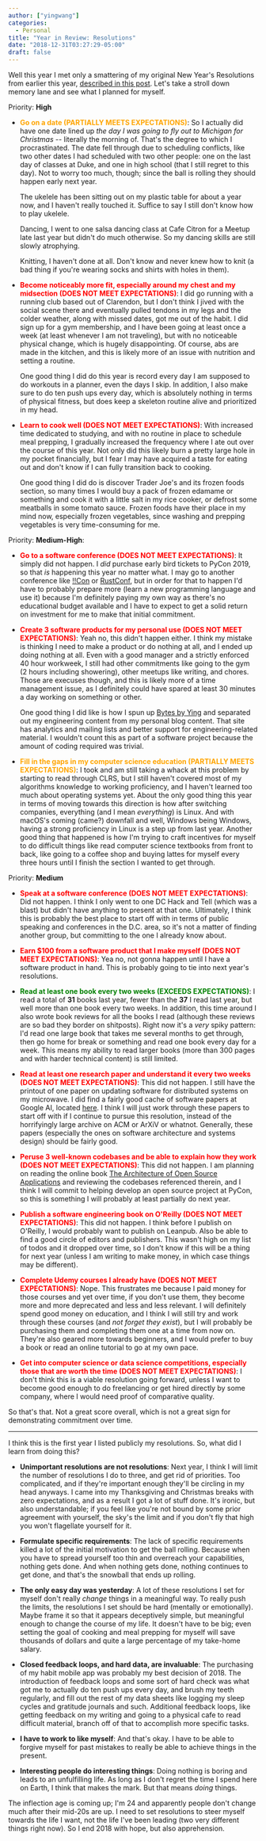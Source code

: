 ```yaml
---
author: ["yingwang"]
categories:
  - Personal
title: "Year in Review: Resolutions"
date: "2018-12-31T03:27:29-05:00"
draft: false
---
```


Well this year I met only a smattering of my original New Year's Resolutions
from earlier this year, [described in this
post](/posts/2018/01/01/new_years_resolutions/). Let's take a stroll down memory
lane and see what I planned for myself.

Priority: **High**

- **<span style="color:orange">Go on a date (PARTIALLY MEETS
  EXPECTATIONS)</span>**: So I actually did have one date lined up _the day I
  was going to fly out to Michigan for Christmas_ -- literally the morning of.
  That's the degree to which I procrastinated. The date fell through due to
  scheduling conflicts, like two other dates I had scheduled with two other
  people: one on the last day of classes at Duke, and one in high school (that
  I still regret to this day). Not to worry too much, though; since the ball
  is rolling they should happen early next year.

  The ukelele has been sitting out on my plastic table for about a year now,
  and I haven't really touched it. Suffice to say I still don't know how to
  play ukelele.

  Dancing, I went to one salsa dancing class at Cafe Citron for a Meetup late
  last year but didn't do much otherwise. So my dancing skills are still
  slowly atrophying.

  Knitting, I haven't done at all. Don't know and never knew how to knit (a
  bad thing if you're wearing socks and shirts with holes in them).

- **<span style="color:red">Become noticeably more fit, especially around my
  chest and my midsection (DOES NOT MEET EXPECTATIONS)</span>**: I did go
  running with a running club based out of Clarendon, but I don't think I
  jived with the social scene there and eventually pulled tendons in my legs
  and the colder weather, along with missed dates, got me out of the habit. I
  did sign up for a gym membership, and I have been going at least once a
  week (at least whenever I am not traveling), but with no noticeable physical
  change, which is hugely disappointing. Of course, abs are made in the
  kitchen, and this is likely more of an issue with nutrition and setting a
  routine.

  One good thing I did do this year is record every day I am supposed to do
  workouts in a planner, even the days I skip. In addition, I also make sure
  to do ten push ups every day, which is absolutely nothing in terms of
  physical fitness, but does keep a skeleton routine alive and prioritized in
  my head.

- **<span style="color:red">Learn to cook well (DOES NOT MEET
  EXPECTATIONS)</span>**: With increased time dedicated to studying, and with
  no routine in place to schedule meal prepping, I gradually increased the
  frequency where I ate out over the course of this year. Not only did this
  likely burn a pretty large hole in my pocket financially, but I fear I may
  have acquired a taste for eating out and don't know if I can fully
  transition back to cooking.

  One good thing I did do is discover Trader Joe's and its frozen foods
  section, so many times I would buy a pack of frozen edamame or something and
  cook it with a little salt in my rice cooker, or defrost some meatballs in
  some tomato sauce. Frozen foods have their place in my mind now, especially
  frozen vegetables, since washing and prepping vegetables is very
  time-consuming for me.

Priority: **Medium-High**:

- **<span style="color:red">Go to a software conference (DOES NOT MEET
  EXPECTATIONS)</span>**: It simply did not happen. I _did_ purchase early
  bird tickets to PyCon 2019, so that _is_ happening this year no matter what.
  I may go to another conference like [!!Con](http://bangbangcon.com/) or
  [RustConf](https://rustconf.com/), but in order for that to happen I'd have
  to probably prepare more (learn a new programming language and use it)
  because I'm definitely paying my own way as there's no educational budget
  available and I have to expect to get a solid return on investment for me to
  make that initial commitment.

- **<span style="color:red">Create 3 software products for my personal use
  (DOES NOT MEET EXPECTATIONS)</span>**: Yeah no, this didn't happen either. I
  think my mistake is thinking I need to make a product or do nothing at all,
  and I ended up doing nothing at all. Even with a good manager and a strictly
  enforced 40 hour workweek, I still had other commitments like going to the
  gym (2 hours including showering), other meetups like writing, and chores.
  Those are execuses though, and this is likely more of a time management
  issue, as I definitely could have spared at least 30 minutes a day working
  on something or other.

  One good thing I did like is how I spun up [Bytes by
  Ying](https://bytes.yingw787.com/) and separated out my engineering content
  from my personal blog content. That site has analytics and mailing lists and
  better support for engineering-related material. I wouldn't count this as
  part of a software project because the amount of coding required was
  trivial.

- **<span style="color:orange">Fill in the gaps in my computer science
  education (PARTIALLY MEETS EXPECTATIONS)</span>**: I took and am still
  taking a whack at this problem by starting to read through CLRS, but I still
  haven't covered most of my algorithms knowledge to working proficiency, and
  I haven't learned too much about operating systems yet. About the only good
  thing this year in terms of moving towards this direction is how after
  switching companies, everything (and I mean _everything_) is Linux. And with
  macOS's coming (came?) downfall and well, Windows being Windows, having a
  strong proficiency in Linux is a step up from last year. Another good thing
  that happened is how I'm trying to craft incentives for myself to do
  difficult things like read computer science textbooks from front to back,
  like going to a coffee shop and buying lattes for myself every three hours
  until I finish the section I wanted to get through.

Priority: **Medium**

- **<span style="color:red">Speak at a software conference (DOES NOT MEET
  EXPECTATIONS)</span>**: Did not happen. I think I only went to one DC Hack
  and Tell (which was a blast) but didn't have anything to present at that
  one. Ultimately, I think this is probably the best place to start off with
  in terms of public speaking and conferences in the D.C. area, so it's not a
  matter of finding another group, but committing to the one I already know
  about.

- **<span style="color:red">Earn $100 from a software product that I make
  myself (DOES NOT MEET EXPECTATIONS)</span>**: Yea no, not gonna happen until
  I have a software product in hand. This is probably going to tie into next
  year's resolutions.

- **<span style="color:green">Read at least one book every two weeks (EXCEEDS
  EXPECTATIONS)</span>**: I read a total of **31** books last year, fewer than
  the **37** I read last year, but well more than one book every two weeks. In
  addition, this time around I also wrote book reviews for all the books I
  read (although these reviews are so bad they border on shitposts). Right now
  it's a _very_ spiky pattern: I'd read one large book that takes me several
  months to get through, then go home for break or something and read one book
  every day for a week. This means my ability to read larger books (more than
  300 pages and with harder technical content) is still limited.

- **<span style="color:red">Read at least one research paper and understand it
  every two weeks (DOES NOT MEET EXPECTATIONS)</span>**: This did not happen.
  I still have the printout of one paper on updating software for distributed
  systems on my microwave. I did find a fairly good cache of software papers
  at Google AI, located [here](https://ai.google/research/pubs/). I think I
  will just work through these papers to start off with if I continue to
  pursue this resolution, instead of the horrifyingly large archive on ACM or
  ArXiV or whatnot. Generally, these papers (especially the ones on software
  architecture and systems design) should be fairly good.

- **<span style="color:red">Peruse 3 well-known codebases and be able to
  explain how they work (DOES NOT MEET EXPECTATIONS)</span>**: This did not
  happen. I am planning on reading the online book [The Architecture of Open
  Source Applications](http://aosabook.org/en/index.html) and reviewing the
  codebases referenced therein, and I think I will commit to helping develop
  an open source project at PyCon, so this is something I will probably at
  least partially do next year.

- **<span style="color:red">Publish a software engineering book on O'Reilly
  (DOES NOT MEET EXPECTATIONS)</span>**: This did not happen. I think before I
  publish on O'Reilly, I would probably want to publish on Leanpub. Also be
  able to find a good circle of editors and publishers. This wasn't high on my
  list of todos and it dropped over time, so I don't know if this will be a
  thing for next year (unless I am writing to make money, in which case things
  may be different).

- **<span style="color:red">Complete Udemy courses I already have (DOES NOT
  MEET EXPECTATIONS)</span>**: Nope. This frustrates me because I paid money
  for those courses and yet over time, if you don't use them, they become more
  and more deprecated and less and less relevant. I will definitely spend good
  money on education, and I think I will still try and work through these
  courses (and _not forget they exist_), but I will probably be purchasing
  them and completing them one at a time from now on. They're also geared more
  towards beginners, and I would prefer to buy a book or read an online
  tutorial to go at my own pace.

- **<span style="color:red">Get into computer science or data science
  competitions, especially those that are worth the time (DOES NOT MEET
  EXPECTATIONS)</span>**: I don't think this is a viable resolution going
  forward, unless I want to become good enough to do freelancing or get hired
  directly by some company, where I would need proof of comparative quality.

So that's that. Not a great score overall, which is not a great sign for
demonstrating commitment over time.

---

I think this is the first year I listed publicly my resolutions. So, what did I
learn from doing this?

- **Unimportant resolutions are not resolutions**: Next year, I think I will
  limit the number of resolutions I do to three, and get rid of priorities.
  Too complicated, and if they're important enough they'll be circling in my
  head anyways. I came into my Thanksgiving and Christmas breaks with zero
  expectations, and as a result I got a lot of stuff done. It's ironic, but
  also understandable; if you feel like you're not bound by some prior
  agreement with yourself, the sky's the limit and if you don't fly that high
  you won't flagellate yourself for it.

- **Formulate specific requirements**: The lack of specific requirements
  killed a lot of the initial motivation to get the ball rolling. Because when
  you have to spread yourself too thin and overreach your capabilities,
  nothing gets done. And when nothing gets done, nothing continues to get
  done, and that's the snowball that ends up rolling.

- **The only easy day was yesterday**: A lot of these resolutions I set for
  myself don't really _change_ things in a meaningful way. To really push the
  limits, the resolutions I set should be hard (mentally or emotionally).
  Maybe frame it so that it appears deceptively simple, but meaningful enough
  to change the course of my life. It doesn't have to be big; even setting the
  goal of cooking and meal prepping for myself will save thousands of dollars
  and quite a large percentage of my take-home salary.

- **Closed feedback loops, and hard data, are invaluable**: The purchasing of
  my habit mobile app was probably my best decision of 2018. The introduction
  of feedback loops and some sort of hard check was what got me to actually do
  ten push ups every day, and brush my teeth regularly, and fill out the rest
  of my data sheets like logging my sleep cycles and gratitude journals and
  such. Additional feedback loops, like getting feedback on my writing and
  going to a physical cafe to read difficult material, branch off of that to
  accomplish more specific tasks.

- **I have to work to like myself**: And that's okay. I have to be able to
  forgive myself for past mistakes to really be able to achieve things in the
  present.

- **Interesting people do interesting things**: Doing nothing is boring and
  leads to an unfulfilling life. As long as I don't regret the time I spend
  here on Earth, I think that makes the mark. But that means _doing_ things.

The inflection age is coming up; I'm 24 and apparently people don't change much
after their mid-20s are up. I need to set resolutions to steer myself towards
the life I want, not the life I've been leading (two very different things right
now). So I end 2018 with hope, but also apprehension.

